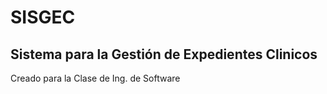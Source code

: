 # SISGEC

## Sistema para la Gestión de Expedientes Clinicos

Creado para la Clase de Ing. de Software